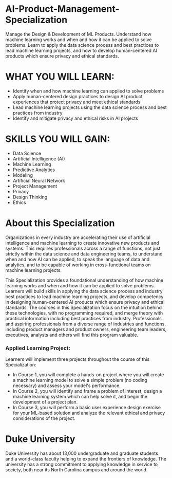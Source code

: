 # AI-Product-Management-Specialization
Manage the Design &amp; Development of ML Products. Understand how machine learning works and when and how it can be applied to solve problems. Learn to apply the data science process and best practices to lead machine learning projects, and how to develop human-centered AI products which ensure privacy and ethical standards.


# WHAT YOU WILL LEARN:
* Identify when and how machine learning can applied to solve problems
* Apply human-centered design practices to design AI product experiences that protect privacy and meet ethical standards
* Lead machine learning projects using the data science process and best practices from industry
* Identify and mitigate privacy and ethical risks in AI projects

# SKILLS YOU WILL GAIN:
- Data Science
- Artificial Intelligence (AI)
- Machine Learning
- Predictive Analytics
- Modeling
- Artificial Neural Network
- Project Management
- Privacy
- Design Thinking
- Ethics

# About this Specialization
Organizations in every industry are accelerating their use of artificial intelligence and machine learning to create innovative new products and systems.  This requires professionals across a range of functions, not just strictly within the data science and data engineering teams, to understand when and how AI can be applied, to speak the language of data and analytics, and to be capable of working in cross-functional teams on machine learning projects.

This Specialization provides a foundational understanding of how machine learning works and when and how it can be applied to solve problems.  Learners will build skills in applying the data science process and industry best practices to lead machine learning projects, and develop competency in designing human-centered AI products which ensure privacy and ethical standards. The courses in this Specialization focus on the intuition behind these technologies, with no programming required, and merge theory with practical information including best practices from industry.  Professionals and aspiring professionals from a diverse range of industries and functions, including product managers and product owners, engineering team leaders, executives, analysts and others will find this program valuable.   

### Applied Learning Project:
Learners will implement three projects throughout the course of this Specialization:

* In Course 1, you will complete a hands-on project where you will create a machine learning model to solve a simple problem (no coding necessary) and assess your model's performance.
* In Course 2, you will identify and frame a problem of interest, design a machine learning system which can help solve it, and begin the development of a project plan.
* In Course 3, you will perform a basic user experience design exercise for your ML-based solution and analyze the relevant ethical and privacy considerations of the project.

# Duke University
Duke University has about 13,000 undergraduate and graduate students and a world-class faculty helping to expand the frontiers of knowledge. The university has a strong commitment to applying knowledge in service to society, both near its North Carolina campus and around the world.
